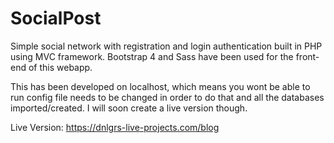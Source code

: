 # SocialPost
Simple social network with registration and login authentication built in PHP using MVC framework. Bootstrap 4 and Sass have been used for the front-end of this webapp.

This has been developed on localhost, which means you wont be able to run config file needs to be changed in order to do that and all the databases imported/created. I will soon create a live version though.

Live Version: https://dnlgrs-live-projects.com/blog
